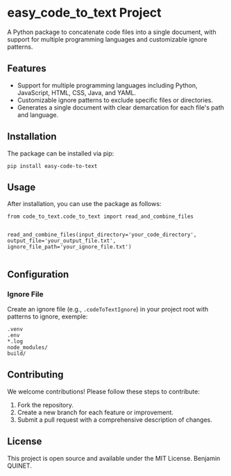 <h1>easy_code_to_text Project</h1>
<p>A Python package to concatenate code files into a single document, with support for multiple programming languages and customizable ignore patterns.</p>

<h2>Features</h2>
<ul>
    <li>Support for multiple programming languages including Python, JavaScript, HTML, CSS, Java, and YAML.</li>
    <li>Customizable ignore patterns to exclude specific files or directories.</li>
    <li>Generates a single document with clear demarcation for each file's path and language.</li>
</ul>

<h2>Installation</h2>
<p>The package can be installed via pip:</p>
<pre><code>pip install easy-code-to-text</code></pre>

<h2>Usage</h2>
<p>After installation, you can use the package as follows:</p>
<pre><code>from code_to_text.code_to_text import read_and_combine_files

read_and_combine_files(input_directory='your_code_directory',
                       output_file='your_output_file.txt',
                       ignore_file_path='your_ignore_file.txt')</code></pre>

<h2>Configuration</h2>
<h3>Ignore File</h3>
<p>Create an ignore file (e.g., <code>.codeToTextIgnore</code>) in your project root with patterns to ignore, exemple:</p>
<pre><code>.venv
.env
*.log
node_modules/
build/</code></pre>

<h2>Contributing</h2>
<p>We welcome contributions! Please follow these steps to contribute:</p>
<ol>
    <li>Fork the repository.</li>
    <li>Create a new branch for each feature or improvement.</li>
    <li>Submit a pull request with a comprehensive description of changes.</li>
</ol>

<h2>License</h2>
<p>This project is open source and available under the MIT License. Benjamin QUINET.</p>
